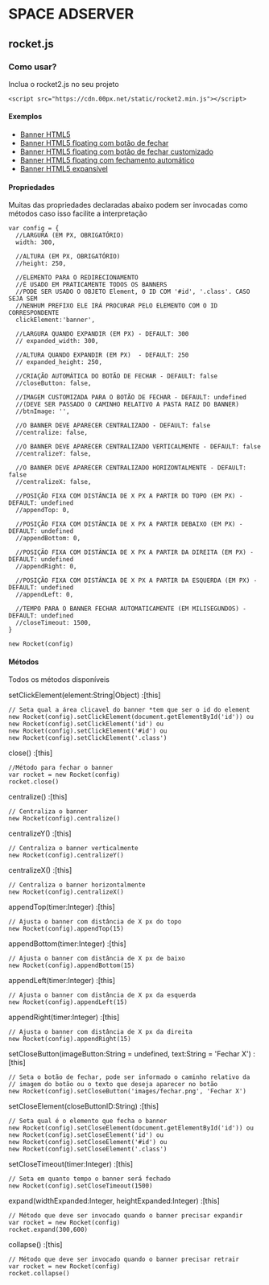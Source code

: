 # SPACE ADSERVER
## rocket.js
### Como usar?
Inclua o rocket2.js no seu projeto
```demo
<script src="https://cdn.00px.net/static/rocket2.min.js"></script>
```

#### Exemplos

+ [Banner HTML5](https://yvesroos.github.io/templates/html5/index.html)
+ [Banner HTML5 floating com botão de fechar](https://yvesroos.github.io/templates/floating/index.html)
+ [Banner HTML5 floating com botão de fechar customizado](https://yvesroos.github.io/templates/floating_custom/index.html)
+ [Banner HTML5 floating com fechamento automático](https://yvesroos.github.io/templates/floating_timeout/index.html)
+ [Banner HTML5 expansível](https://yvesroos.github.io/templates/expansivel/index.html)

#### Propriedades
Muitas das propriedades declaradas abaixo podem ser invocadas como métodos caso isso facilite a interpretação

```
var config = {
  //LARGURA (EM PX, OBRIGATÓRIO)
  width: 300,

  //ALTURA (EM PX, OBRIGATÓRIO)
  //height: 250,

  //ELEMENTO PARA O REDIRECIONAMENTO
  //É USADO EM PRATICAMENTE TODOS OS BANNERS
  //PODE SER USADO O OBJETO Element, O ID COM '#id', '.class'. CASO SEJA SEM
  //NENHUM PREFIXO ELE IRÁ PROCURAR PELO ELEMENTO COM O ID CORRESPONDENTE
  clickElement:'banner',

  //LARGURA QUANDO EXPANDIR (EM PX) - DEFAULT: 300
  // expanded_width: 300,

  //ALTURA QUANDO EXPANDIR (EM PX)  - DEFAULT: 250
  // expanded_height: 250,

  //CRIAÇÃO AUTOMÁTICA DO BOTÃO DE FECHAR - DEFAULT: false
  //closeButton: false,

  //IMAGEM CUSTOMIZADA PARA O BOTÃO DE FECHAR - DEFAULT: undefined
  //(DEVE SER PASSADO O CAMINHO RELATIVO A PASTA RAIZ DO BANNER)
  //btnImage: '',

  //O BANNER DEVE APARECER CENTRALIZADO - DEFAULT: false
  //centralize: false,

  //O BANNER DEVE APARECER CENTRALIZADO VERTICALMENTE - DEFAULT: false
  //centralizeY: false,

  //O BANNER DEVE APARECER CENTRALIZADO HORIZONTALMENTE - DEFAULT: false
  //centralizeX: false,

  //POSIÇÃO FIXA COM DISTÂNCIA DE X PX A PARTIR DO TOPO (EM PX) - DEFAULT: undefined
  //appendTop: 0,

  //POSIÇÃO FIXA COM DISTÂNCIA DE X PX A PARTIR DEBAIXO (EM PX) - DEFAULT: undefined
  //appendBottom: 0,

  //POSIÇÃO FIXA COM DISTÂNCIA DE X PX A PARTIR DA DIREITA (EM PX) - DEFAULT: undefined
  //appendRight: 0,

  //POSIÇÃO FIXA COM DISTÂNCIA DE X PX A PARTIR DA ESQUERDA (EM PX) - DEFAULT: undefined
  //appendLeft: 0,

  //TEMPO PARA O BANNER FECHAR AUTOMATICAMENTE (EM MILISEGUNDOS) - DEFAULT: undefined
  //closeTimeout: 1500,
}

new Rocket(config)
```

#### Métodos
Todos os métodos disponíveis

setClickElement(element:String|Object) :[this]
```
// Seta qual a área clicavel do banner *tem que ser o id do element
new Rocket(config).setClickElement(document.getElementById('id')) ou
new Rocket(config).setClickElement('id') ou
new Rocket(config).setClickElement('#id') ou
new Rocket(config).setClickElement('.class')
```
close() :[this]
```
//Método para fechar o banner
var rocket = new Rocket(config)
rocket.close()
```
centralize() :[this]
```
// Centraliza o banner
new Rocket(config).centralize()
```
centralizeY() :[this]
```
// Centraliza o banner verticalmente
new Rocket(config).centralizeY()
```
centralizeX() :[this]
```
// Centraliza o banner horizontalmente
new Rocket(config).centralizeX()
```
appendTop(timer:Integer) :[this]
```
// Ajusta o banner com distância de X px do topo
new Rocket(config).appendTop(15)
```
appendBottom(timer:Integer) :[this]
```
// Ajusta o banner com distância de X px de baixo
new Rocket(config).appendBottom(15)
```
appendLeft(timer:Integer) :[this]
```
// Ajusta o banner com distância de X px da esquerda
new Rocket(config).appendLeft(15)
```
appendRight(timer:Integer) :[this]
```
// Ajusta o banner com distância de X px da direita
new Rocket(config).appendRight(15)
```
setCloseButton(imageButton:String = undefined, text:String = 'Fechar X') :[this]
```
// Seta o botão de fechar, pode ser informado o caminho relativo da
// imagem do botão ou o texto que deseja aparecer no botão
new Rocket(config).setCloseButton('images/fechar.png', 'Fechar X')
```
setCloseElement(closeButtonID:String) :[this]
```
// Seta qual é o elemento que fecha o banner
new Rocket(config).setCloseElement(document.getElementById('id')) ou
new Rocket(config).setCloseElement('id') ou
new Rocket(config).setCloseElement('#id') ou
new Rocket(config).setCloseElement('.class')
```
setCloseTimeout(timer:Integer) :[this]
```
// Seta em quanto tempo o banner será fechado
new Rocket(config).setCloseTimeout(1500)
```
expand(widthExpanded:Integer, heightExpanded:Integer) :[this]
```
// Método que deve ser invocado quando o banner precisar expandir
var rocket = new Rocket(config)
rocket.expand(300,600)
```
collapse() :[this]
```
// Método que deve ser invocado quando o banner precisar retrair
var rocket = new Rocket(config)
rocket.collapse()
```